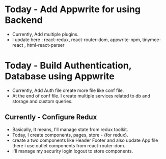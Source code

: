 # Today - Add Appwrite for using Backend 

- Currently, Add multiple plugins.
- I update here : react-redux, react-router-dom, appwrite-npm, tinymce-react
, html-react-parser

# Today - Build Authentication, Database using Appwrite

- Currently, Add Auth file create more file like conf file. 
- At the end of conf file. I create multiple services related to db and storage and custom queries.

## Currently - Configure Redux
- Basically, It means, I'll manage state from redux toolkit.
- Today, I create components, pages, store - {for redux}.
- create a two components like Header Footer and also update App file there i use outlet components from react-router-dom.
- I'll manage my security login logout to store components.